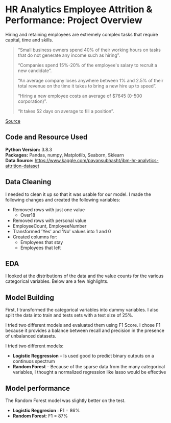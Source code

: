 # HR Analytics Employee Attrition & Performance: Project Overview


Hiring and retaining employees are extremely complex tasks that require capital, time and skills.
>
> “Small business owners spend 40% of their working hours on tasks that do not generate any income such as hiring”. 
>
> “Companies spend 15%-20% of the employee's salary to recruit a new candidate”.
>
> “An average company loses anywhere between 1% and 2.5% of their total revenue on the time it takes to bring a new hire up to speed”.
>
> “Hiring a new employee costs an average of $7645 (0-500 corporation)”.
>
> “It takes 52 days on average to fill a position”. 

[Source](https://toggl.com/blog/cost-of-hiring-an-employee)


## Code and Resource Used
**Python Version:** 3.8.3  
**Packages:** Pandas, numpy, Matplotlib, Seaborn, Sklearn  
**Data Source:** https://www.kaggle.com/pavansubhasht/ibm-hr-analytics-attrition-dataset  

## Data Cleaning
I needed to clean it up so that it was usable for our model. I made the following changes and created the following variables:
* Removed rows with just one value
    * Over18
* Removed rows with personal value
* EmployeeCount, EmployeeNumber
* Transformed 'Yes' and 'No' values into 1 and 0
* Created columns for:
    * Employees that stay
    * Employees that left

 ## EDA
 I looked at the distributions of the data and the value counts for the various categorical variables. Below are a few highlights.

## Model Building 

First, I transformed the categorical variables into dummy variables. I also split the data into train and tests sets with a test size of 25%.   

I tried two different models and evaluated them using F1 Score. I chose F1 because it provides a balance between recall and precision in the presence of unbalanced datasets.   

I tried two different models:
*	**Logistic Reggression** – Is used good to predict binary outputs on a continuos spectrum
*	**Random Forest** – Because of the sparse data from the many categorical variables, I thought a normalized regression like lasso would be effective

## Model performance
The Random Forest model was slightly better on the test. 
*	**Logistic Reggresion** : F1 = 86%
*	**Random Forest**: F1 = 87%
